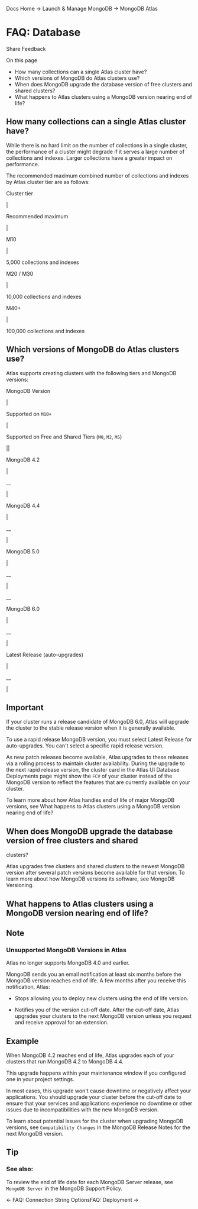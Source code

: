 Docs Home → Launch & Manage MongoDB → MongoDB Atlas

# FAQ: Database

Share Feedback

On this page

  * How many collections can a single Atlas cluster have?
  * Which versions of MongoDB do Atlas clusters use?
  * When does MongoDB upgrade the database version of free clusters and shared clusters?
  * What happens to Atlas clusters using a MongoDB version nearing end of life?

## How many collections can a single Atlas cluster have?

While there is no hard limit on the number of collections in a single cluster,
the performance of a cluster might degrade if it serves a large number of
collections and indexes. Larger collections have a greater impact on
performance.

The recommended maximum combined number of collections and indexes by Atlas
cluster tier are as follows:

Cluster tier

|

Recommended maximum  
  
|  
  
M10

|

5,000 collections and indexes  
  
M20 / M30

|

10,000 collections and indexes  
  
M40+

|

100,000 collections and indexes  
  
## Which versions of MongoDB do Atlas clusters use?

Atlas supports creating clusters with the following tiers and MongoDB
versions:

MongoDB Version

|

Supported on `M10+`

|

Supported on Free and Shared Tiers (`M0`, `M2`, `M5`)  
  
||  
  
MongoDB 4.2

|

 __

|  
  
MongoDB 4.4

|

 __

|  
  
MongoDB 5.0

|

 __

|

 __  
  
MongoDB 6.0

|

 __

|  
  
Latest Release (auto-upgrades)

|

 __

|  
  
## Important

If your cluster runs a release candidate of MongoDB 6.0, Atlas will upgrade
the cluster to the stable release version when it is generally available.

To use a rapid release MongoDB version, you must select Latest Release for
auto-upgrades. You can't select a specific rapid release version.

As new patch releases become available, Atlas upgrades to these releases via a
rolling process to maintain cluster availability. During the upgrade to the
next rapid release version, the cluster card in the Atlas UI Database
Deployments page might show the `FCV` of your cluster instead of the MongoDB
version to reflect the features that are currently available on your cluster.

To learn more about how Atlas handles end of life of major MongoDB versions,
see What happens to Atlas clusters using a MongoDB version nearing end of
life?

## When does MongoDB upgrade the database version of free clusters and shared
clusters?

Atlas upgrades free clusters and shared clusters to the newest MongoDB version
after several patch versions become available for that version. To learn more
about how MongoDB versions its software, see MongoDB Versioning.

## What happens to Atlas clusters using a MongoDB version nearing end of life?

## Note

### Unsupported MongoDB Versions in Atlas

Atlas no longer supports MongoDB 4.0 and earlier.

MongoDB sends you an email notification at least six months before the MongoDB
version reaches end of life. A few months after you receive this notification,
Atlas:

  * Stops allowing you to deploy new clusters using the end of life version.

  * Notifies you of the version cut-off date. After the cut-off date, Atlas upgrades your clusters to the next MongoDB version unless you request and receive approval for an extension.

## Example

When MongoDB 4.2 reaches end of life, Atlas upgrades each of your clusters
that run MongoDB 4.2 to MongoDB 4.4.

This upgrade happens within your maintenance window if you configured one in
your project settings.

In most cases, this upgrade won't cause downtime or negatively affect your
applications. You should upgrade your cluster before the cut-off date to
ensure that your services and applications experience no downtime or other
issues due to incompatibilities with the new MongoDB version.

To learn about potential issues for the cluster when upgrading MongoDB
versions, see `Compatibility Changes` in the MongoDB Release Notes for the
next MongoDB version.

## Tip

### See also:

To review the end of life date for each MongoDB Server release, see `MongoDB
Server` in the MongoDB Support Policy.

← FAQ: Connection String OptionsFAQ: Deployment →

